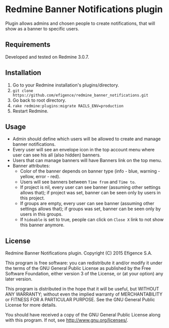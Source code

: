 # Redmine Banner Notifications plugin

Plugin allows admins and chosen people to create notifications, that will show as a banner to specific users.

## Requirements

Developed and tested on Redmine 3.0.7.

## Installation

1. Go to your Redmine installation's plugins/directory.
2. `git clone https://github.com/efigence/redmine_banner_notifications.git`
3. Go back to root directory.
4. `rake redmine:plugins:migrate RAILS_ENV=production`
5. Restart Redmine.

## Usage

* Admin should define which users will be allowed to create and manage banner notifications.
* Every user will see an envelope icon in the top account menu where user can see his all (also hidden) banners.
* Users that can manage banners will have Banners link on the top menu.
* Banner attributes:
  + Color of the banner depends on banner type (info - blue, warning - yellow, error - red).
  + Users will see banners between `Time from` and `Time to`.
  + If project is nil, every user can see banner (assuming other settings allows that); if project was set, banner can be seen only by users in this project.
  + If groups are empty, every user can see banner (assuming other settings allows that); if groups was set, banner can be seen only by users in this groups.
  + If `hideable` is set to true, people can click on `Close X` link to not show this banner anymore.

## License

  Redmine Banner Notifications plugin.
  Copyright (C) 2015 Efigence S.A.

  This program is free software: you can redistribute it and/or modify
  it under the terms of the GNU General Public License as published by
  the Free Software Foundation, either version 3 of the License, or
  (at your option) any later version.

  This program is distributed in the hope that it will be useful,
  but WITHOUT ANY WARRANTY; without even the implied warranty of
  MERCHANTABILITY or FITNESS FOR A PARTICULAR PURPOSE.  See the
  GNU General Public License for more details.

  You should have received a copy of the GNU General Public License
  along with this program.  If not, see <http://www.gnu.org/licenses/>.
